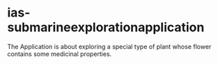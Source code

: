 # ias-submarineexplorationapplication
The Application is about exploring a special type of plant whose flower contains some medicinal properties.
